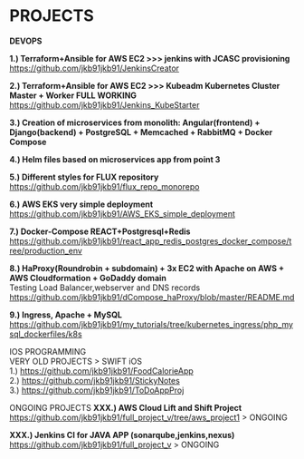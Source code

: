 # PROJECTS

<b>DEVOPS</b>

**1.) Terraform+Ansible for AWS EC2 >>> jenkins with JCASC provisioning**  
https://github.com/jkb91jkb91/JenkinsCreator

**2.) Terraform+Ansible for AWS EC2 >>> Kubeadm Kubernetes Cluster Master + Worker FULL WORKING**  
https://github.com/jkb91jkb91/Jenkins_KubeStarter
      
**3.) Creation of microservices from monolith: Angular(frontend) + Django(backend) + PostgreSQL + Memcached + RabbitMQ + Docker Compose** 

**4.) Helm files based on microservices app from point 3** 

**5.) Different styles for FLUX repository**  
https://github.com/jkb91jkb91/flux_repo_monorepo

**6.) AWS EKS very simple deployment**  
https://github.com/jkb91jkb91/AWS_EKS_simple_deployment
  
**7.) Docker-Compose REACT+Postgresql+Redis**  
https://github.com/jkb91jkb91/react_app_redis_postgres_docker_compose/tree/production_env  

**8.) HaProxy(Roundrobin + subdomain) + 3x EC2 with Apache on AWS + AWS Cloudformation + GoDaddy domain**    
Testing Load Balancer,webserver and DNS records  
[https://github.com/jkb91jkb91/dCompose_haProxy/blob/master/README.md  ](https://github.com/jkb91jkb91/haproxy_apache_aws)  

**9.) Ingress, Apache + MySQL**  
https://github.com/jkb91jkb91/my_tutorials/tree/kubernetes_ingress/php_mysql_dockerfiles/k8s  

IOS PROGRAMMING  
VERY OLD PROJECTS > SWIFT iOS  
1.) https://github.com/jkb91jkb91/FoodCalorieApp  
2.) https://github.com/jkb91jkb91/StickyNotes  
3.) https://github.com/jkb91jkb91/ToDoAppProj  

ONGOING PROJECTS
**XXX.) AWS Cloud Lift and Shift Project**  
https://github.com/jkb91jkb91/full_project_v/tree/aws_project1   > ONGOING  

**XXX.) Jenkins CI for JAVA APP (sonarqube,jenkins,nexus)**  
https://github.com/jkb91jkb91/full_project_v > ONGOING  


